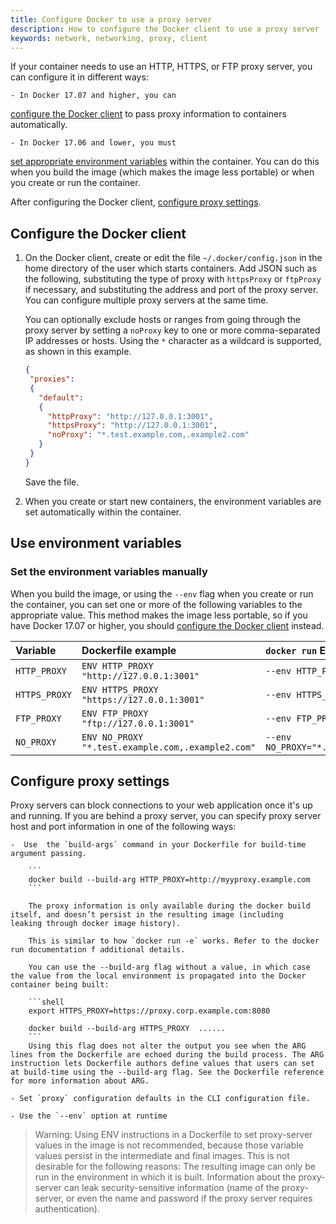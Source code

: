 ```yaml
---
title: Configure Docker to use a proxy server
description: How to configure the Docker client to use a proxy server
keywords: network, networking, proxy, client
---
```


If your container needs to use an HTTP, HTTPS, or FTP proxy server, you can
configure it in different ways:

    - In Docker 17.07 and higher, you can
  [configure the Docker client](#configure-the-docker-client) to pass
  proxy information to containers automatically.

    - In Docker 17.06 and lower, you must
  [set appropriate environment variables](#use-environment-variables)
  within the container. You can do this when you build the image (which makes
  the image less portable) or when you create or run the container.
  
After configuring the Docker client, [configure proxy settings](#configure-proxy-settings). 
 

## Configure the Docker client

1.  On the Docker client, create or edit the file `~/.docker/config.json` in the
    home directory of the user which starts containers. Add JSON such as the
    following, substituting the type of proxy with `httpsProxy` or `ftpProxy` if
    necessary, and substituting the address and port of the proxy server. You
    can configure multiple proxy servers at the same time.

    You can optionally exclude hosts or ranges from going through the proxy
    server by setting a `noProxy` key to one or more comma-separated IP
    addresses or hosts. Using the `*` character as a wildcard is supported, as
    shown in this example.

    ```json
    {
     "proxies":
     {
       "default":
       {
         "httpProxy": "http://127.0.0.1:3001",
         "httpsProxy": "http://127.0.0.1:3001",
         "noProxy": "*.test.example.com,.example2.com"
       }
     }
    }
    ```

    Save the file.

 2. When you create or start new containers, the environment variables are
    set automatically within the container.


## Use environment variables

### Set the environment variables manually

When you build the image, or using the `--env` flag when you create or run the
container, you can set one or more of the following variables to the appropriate
value. This method makes the image less portable, so if you have Docker 17.07
or higher, you should [configure the Docker client](#configure-the-docker-client)
instead.

| Variable      | Dockerfile example                                | `docker run` Example                                |
|:--------------|:--------------------------------------------------|:----------------------------------------------------|
| `HTTP_PROXY`  | `ENV HTTP_PROXY "http://127.0.0.1:3001"`          | `--env HTTP_PROXY="http://127.0.0.1:3001"`          |
| `HTTPS_PROXY` | `ENV HTTPS_PROXY "https://127.0.0.1:3001"`        | `--env HTTPS_PROXY="https://127.0.0.1:3001"`        |
| `FTP_PROXY`   | `ENV FTP_PROXY "ftp://127.0.0.1:3001"`            | `--env FTP_PROXY="ftp://127.0.0.1:3001"`            |
| `NO_PROXY`    | `ENV NO_PROXY "*.test.example.com,.example2.com"` | `--env NO_PROXY="*.test.example.com,.example2.com"` |


## Configure proxy settings 

Proxy servers can block connections to your web application once it's up and running. If you are behind a proxy server, you can specify proxy server host and port information in one of the following ways:

    -  Use  the `build-args` command in your Dockerfile for build-time argument passing.
    
        ```
        docker build --build-arg HTTP_PROXY=http://myyproxy.example.com
        ```

        The proxy information is only available during the docker build itself, and doesn’t persist in the resulting image (including     leaking through docker image history).
    
        This is similar to how `docker run -e` works. Refer to the docker run documentation f additional details.
    
        You can use the --build-arg flag without a value, in which case the value from the local environment is propagated into the Docker container being built:

        ```shell
        export HTTPS_PROXY=https://proxy.corp.example.com:8080

        docker build --build-arg HTTPS_PROXY  ......
        ```
        Using this flag does not alter the output you see when the ARG lines from the Dockerfile are echoed during the build process. The ARG instruction lets Dockerfile authors define values that users can set at build-time using the --build-arg flag. See the Dockerfile reference for more information about ARG.

    - Set `proxy` configuration defaults in the CLI configuration file. 
    
    - Use the `--env` option at runtime

> Warning: Using ENV instructions in a Dockerfile to set proxy-server values in the image is not recommended, because those variable values persist in the intermediate and final images. This is not desirable for the following reasons:
The resulting image can only be run in the environment in which it is built.
Information about the proxy-server can leak security-sensitive information (name of the proxy-server, or even the name and password if the proxy server requires authentication).
